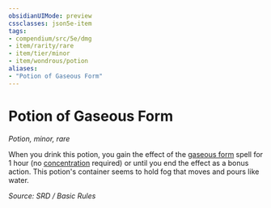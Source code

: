 ```yaml
---
obsidianUIMode: preview
cssclasses: json5e-item
tags:
- compendium/src/5e/dmg
- item/rarity/rare
- item/tier/minor
- item/wondrous/potion
aliases: 
- "Potion of Gaseous Form"
---
```

# Potion of Gaseous Form
*Potion, minor, rare*  


When you drink this potion, you gain the effect of the [gaseous form](gaseous-form.md) spell for 1 hour (no [concentration](Conditions.md#concentration) required) or until you end the effect as a bonus action. This potion's container seems to hold fog that moves and pours like water.

*Source: SRD / Basic Rules*